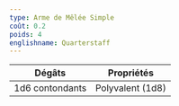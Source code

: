 ```yaml
---
type: Arme de Mêlée Simple
coût: 0.2
poids: 4
englishname: Quarterstaff
---
```

| Dégâts          | Propriétés       |
| --------------- | ---------------- |
| 1d6 contondants | Polyvalent (1d8) |
